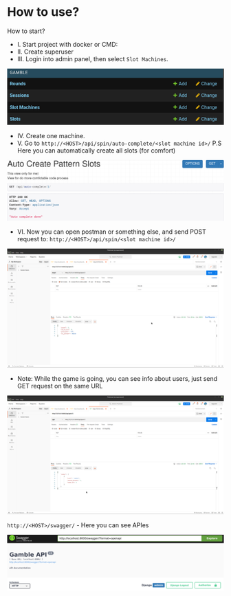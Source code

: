 # How to use?

How to start?
* I.   Start project with docker or CMD:
* II.  Create superuser 
* III. Login into admin panel, then select `Slot Machines`.

![Screenshot](/readme_images/slotmachine.png?raw=true "Admin")

* IV.  Create one machine.
* V.   Go to ```http://<HOST>/api/spin/auto-complete/<slot machine id>/```
          P.S Here you can automatically create all slots (for comfort)

![Screenshot](/readme_images/auto-complete.png?raw=true "Auto complete slots")

* VI.  Now you can open postman or something else, and send POST request to:
         `http://<HOST>/api/spin/<slot machine id>/`

![Screenshot](/readme_images/spin.png?raw=true "Spin")

* Note:  While the game is going, you can see info about users, just send GET request on the same URL

![Screenshot](/readme_images/info.png?raw=true "Users info")

`http://<HOST>/swagger/` - Here you can see APIes

![Screenshot](/readme_images/swagger.png?raw=true "Swagger")
